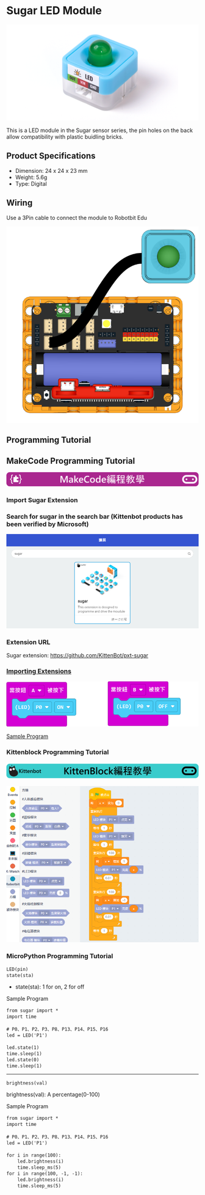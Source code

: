 # Sugar LED Module

![](./images/led1.png)

This is a LED module in the Sugar sensor series, the pin holes on the back allow compatibility with plastic buidling bricks.

## Product Specifications

- Dimension: 24 x 24 x 23 mm
- Weight: 5.6g
- Type: Digital

## Wiring

Use a 3Pin cable to connect the module to Robotbit Edu

![](./images/led_wire.png)

## Programming Tutorial

## MakeCode Programming Tutorial

![](./PWmodules/images/mcbanner.png)

### Import Sugar Extension

### Search for sugar in the search bar (Kittenbot products has been verified by Microsoft)

![](./images/sugar_search.png)

### Extension URL

Sugar extension: https://github.com/KittenBot/pxt-sugar

### [Importing Extensions](../../Makecode/powerBrickMC)

![](./images/led_mc_code.png)

[Sample Program](https://makecode.microbit.org/_eMMAjyh8PUFy)

### Kittenblock Programming Tutorial

![](./PWmodules/images/kbbanner.png)

![](./images/led3.png)

### MicroPython Programming Tutorial

    LED(pin)
    state(sta)

- state(sta): 1 for on, 2 for off

Sample Program

    from sugar import *
    import time
    
    # P0、P1、P2、P3、P8、P13、P14、P15、P16
    led = LED('P1')

    led.state(1)
    time.sleep(1)
    led.state(0)
    time.sleep(1)

---

    brightness(val)

brightness(val): A percentage(0-100)

Sample Program

    from sugar import *
    import time

    # P0、P1、P2、P3、P8、P13、P14、P15、P16
    led = LED('P1')
    
    for i in range(100):
        led.brightness(i)
        time.sleep_ms(5) 
    for i in range(100, -1, -1):
        led.brightness(i)
        time.sleep_ms(5)